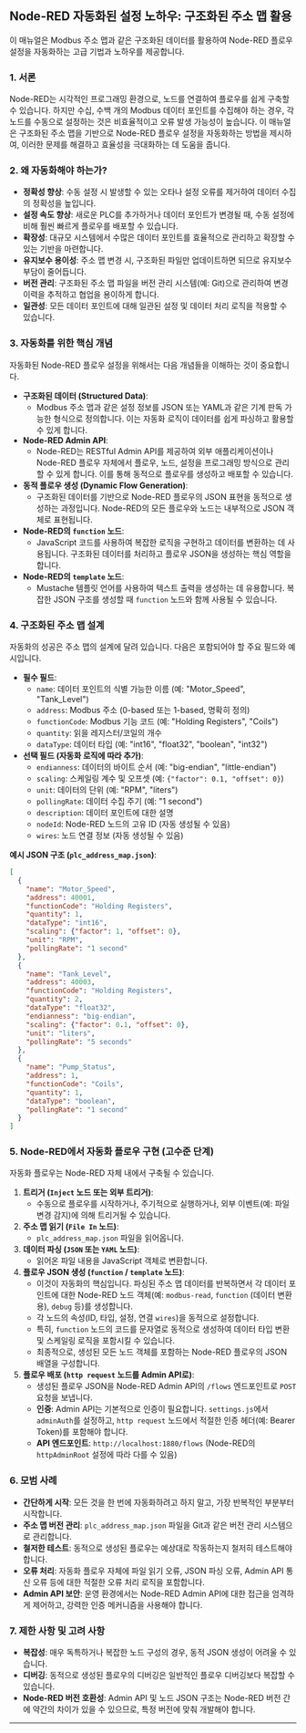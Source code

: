 ## Node-RED 자동화된 설정 노하우: 구조화된 주소 맵 활용

이 매뉴얼은 Modbus 주소 맵과 같은 구조화된 데이터를 활용하여 Node-RED 플로우 설정을 자동화하는 고급 기법과 노하우를 제공합니다.

### 1. 서론

Node-RED는 시각적인 프로그래밍 환경으로, 노드를 연결하여 플로우를 쉽게 구축할 수 있습니다. 하지만 수십, 수백 개의 Modbus 데이터 포인트를 수집해야 하는 경우, 각 노드를 수동으로 설정하는 것은 비효율적이고 오류 발생 가능성이 높습니다. 이 매뉴얼은 구조화된 주소 맵을 기반으로 Node-RED 플로우 설정을 자동화하는 방법을 제시하여, 이러한 문제를 해결하고 효율성을 극대화하는 데 도움을 줍니다.

### 2. 왜 자동화해야 하는가?

*   **정확성 향상**: 수동 설정 시 발생할 수 있는 오타나 설정 오류를 제거하여 데이터 수집의 정확성을 높입니다.
*   **설정 속도 향상**: 새로운 PLC를 추가하거나 데이터 포인트가 변경될 때, 수동 설정에 비해 훨씬 빠르게 플로우를 배포할 수 있습니다.
*   **확장성**: 대규모 시스템에서 수많은 데이터 포인트를 효율적으로 관리하고 확장할 수 있는 기반을 마련합니다.
*   **유지보수 용이성**: 주소 맵 변경 시, 구조화된 파일만 업데이트하면 되므로 유지보수 부담이 줄어듭니다.
*   **버전 관리**: 구조화된 주소 맵 파일을 버전 관리 시스템(예: Git)으로 관리하여 변경 이력을 추적하고 협업을 용이하게 합니다.
*   **일관성**: 모든 데이터 포인트에 대해 일관된 설정 및 데이터 처리 로직을 적용할 수 있습니다.

### 3. 자동화를 위한 핵심 개념

자동화된 Node-RED 플로우 설정을 위해서는 다음 개념들을 이해하는 것이 중요합니다.

*   **구조화된 데이터 (Structured Data)**:
    *   Modbus 주소 맵과 같은 설정 정보를 JSON 또는 YAML과 같은 기계 판독 가능한 형식으로 정의합니다. 이는 자동화 로직이 데이터를 쉽게 파싱하고 활용할 수 있게 합니다.
*   **Node-RED Admin API**:
    *   Node-RED는 RESTful Admin API를 제공하여 외부 애플리케이션이나 Node-RED 플로우 자체에서 플로우, 노드, 설정을 프로그래밍 방식으로 관리할 수 있게 합니다. 이를 통해 동적으로 플로우를 생성하고 배포할 수 있습니다.
*   **동적 플로우 생성 (Dynamic Flow Generation)**:
    *   구조화된 데이터를 기반으로 Node-RED 플로우의 JSON 표현을 동적으로 생성하는 과정입니다. Node-RED의 모든 플로우와 노드는 내부적으로 JSON 객체로 표현됩니다.
*   **Node-RED의 `function` 노드**:
    *   JavaScript 코드를 사용하여 복잡한 로직을 구현하고 데이터를 변환하는 데 사용됩니다. 구조화된 데이터를 처리하고 플로우 JSON을 생성하는 핵심 역할을 합니다.
*   **Node-RED의 `template` 노드**:
    *   Mustache 템플릿 언어를 사용하여 텍스트 출력을 생성하는 데 유용합니다. 복잡한 JSON 구조를 생성할 때 `function` 노드와 함께 사용될 수 있습니다.

### 4. 구조화된 주소 맵 설계

자동화의 성공은 주소 맵의 설계에 달려 있습니다. 다음은 포함되어야 할 주요 필드와 예시입니다.

*   **필수 필드**:
    *   `name`: 데이터 포인트의 식별 가능한 이름 (예: "Motor_Speed", "Tank_Level")
    *   `address`: Modbus 주소 (0-based 또는 1-based, 명확히 정의)
    *   `functionCode`: Modbus 기능 코드 (예: "Holding Registers", "Coils")
    *   `quantity`: 읽을 레지스터/코일의 개수
    *   `dataType`: 데이터 타입 (예: "int16", "float32", "boolean", "int32")
*   **선택 필드 (자동화 로직에 따라 추가)**:
    *   `endianness`: 데이터의 바이트 순서 (예: "big-endian", "little-endian")
    *   `scaling`: 스케일링 계수 및 오프셋 (예: `{"factor": 0.1, "offset": 0}`)
    *   `unit`: 데이터의 단위 (예: "RPM", "liters")
    *   `pollingRate`: 데이터 수집 주기 (예: "1 second")
    *   `description`: 데이터 포인트에 대한 설명
    *   `nodeId`: Node-RED 노드의 고유 ID (자동 생성될 수 있음)
    *   `wires`: 노드 연결 정보 (자동 생성될 수 있음)

**예시 JSON 구조 (`plc_address_map.json`)**:

```json
[
  {
    "name": "Motor_Speed",
    "address": 40001,
    "functionCode": "Holding Registers",
    "quantity": 1,
    "dataType": "int16",
    "scaling": {"factor": 1, "offset": 0},
    "unit": "RPM",
    "pollingRate": "1 second"
  },
  {
    "name": "Tank_Level",
    "address": 40003,
    "functionCode": "Holding Registers",
    "quantity": 2,
    "dataType": "float32",
    "endianness": "big-endian",
    "scaling": {"factor": 0.1, "offset": 0},
    "unit": "liters",
    "pollingRate": "5 seconds"
  },
  {
    "name": "Pump_Status",
    "address": 1,
    "functionCode": "Coils",
    "quantity": 1,
    "dataType": "boolean",
    "pollingRate": "1 second"
  }
]
```

### 5. Node-RED에서 자동화 플로우 구현 (고수준 단계)

자동화 플로우는 Node-RED 자체 내에서 구축될 수 있습니다.

1.  **트리거 (`Inject` 노드 또는 외부 트리거)**:
    *   수동으로 플로우를 시작하거나, 주기적으로 실행하거나, 외부 이벤트(예: 파일 변경 감지)에 의해 트리거될 수 있습니다.
2.  **주소 맵 읽기 (`File In` 노드)**:
    *   `plc_address_map.json` 파일을 읽어옵니다.
3.  **데이터 파싱 (`JSON` 또는 `YAML` 노드)**:
    *   읽어온 파일 내용을 JavaScript 객체로 변환합니다.
4.  **플로우 JSON 생성 (`function` / `template` 노드)**:
    *   이것이 자동화의 핵심입니다. 파싱된 주소 맵 데이터를 반복하면서 각 데이터 포인트에 대한 Node-RED 노드 객체(예: `modbus-read`, `function` (데이터 변환용), `debug` 등)를 생성합니다.
    *   각 노드의 속성(ID, 타입, 설정, 연결 `wires`)을 동적으로 설정합니다.
    *   특히, `function` 노드의 코드를 문자열로 동적으로 생성하여 데이터 타입 변환 및 스케일링 로직을 포함시킬 수 있습니다.
    *   최종적으로, 생성된 모든 노드 객체를 포함하는 Node-RED 플로우의 JSON 배열을 구성합니다.
5.  **플로우 배포 (`http request` 노드를 Admin API로)**:
    *   생성된 플로우 JSON을 Node-RED Admin API의 `/flows` 엔드포인트로 `POST` 요청을 보냅니다.
    *   **인증**: Admin API는 기본적으로 인증이 필요합니다. `settings.js`에서 `adminAuth`를 설정하고, `http request` 노드에서 적절한 인증 헤더(예: Bearer Token)를 포함해야 합니다.
    *   **API 엔드포인트**: `http://localhost:1880/flows` (Node-RED의 `httpAdminRoot` 설정에 따라 다를 수 있음)

### 6. 모범 사례

*   **간단하게 시작**: 모든 것을 한 번에 자동화하려고 하지 말고, 가장 반복적인 부분부터 시작합니다.
*   **주소 맵 버전 관리**: `plc_address_map.json` 파일을 Git과 같은 버전 관리 시스템으로 관리합니다.
*   **철저한 테스트**: 동적으로 생성된 플로우는 예상대로 작동하는지 철저히 테스트해야 합니다.
*   **오류 처리**: 자동화 플로우 자체에 파일 읽기 오류, JSON 파싱 오류, Admin API 통신 오류 등에 대한 적절한 오류 처리 로직을 포함합니다.
*   **Admin API 보안**: 운영 환경에서는 Node-RED Admin API에 대한 접근을 엄격하게 제어하고, 강력한 인증 메커니즘을 사용해야 합니다.

### 7. 제한 사항 및 고려 사항

*   **복잡성**: 매우 독특하거나 복잡한 노드 구성의 경우, 동적 JSON 생성이 어려울 수 있습니다.
*   **디버깅**: 동적으로 생성된 플로우의 디버깅은 일반적인 플로우 디버깅보다 복잡할 수 있습니다.
*   **Node-RED 버전 호환성**: Admin API 및 노드 JSON 구조는 Node-RED 버전 간에 약간의 차이가 있을 수 있으므로, 특정 버전에 맞춰 개발해야 합니다.

---